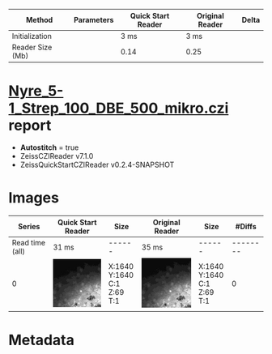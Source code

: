 |  Method            | Parameters       | Quick Start Reader | Original Reader | Delta  |
| -------------------|------------------|--------------------|-----------------|------- |
| Initialization     |                  |3 ms|3 ms|        |
| Reader Size (Mb)     |                  |0.14|0.25|        |
# [Nyre_5-1_Strep_100_DBE_500_mikro.czi](https://zenodo.org/record/4994280/files/Nyre_5-1_Strep_100_DBE_500_mikro.czi) report
 - **Autostitch** = true
 - ZeissCZIReader v7.1.0
 - ZeissQuickStartCZIReader v0.2.4-SNAPSHOT

# Images 

| Series            | Quick Start Reader | Size | Original Reader | Size | #Diffs |
|-------------------|--------------------|------|-----------------|------|--------|
| Read time (all)   |31 ms|------|35 ms|------|--------|
|0|![Nyre_5-1_Strep_100_DBE_500_mikro.quick_true.flat_true.stitch_true.series_0.jpg](Nyre_5-1_Strep_100_DBE_500_mikro/Nyre_5-1_Strep_100_DBE_500_mikro.quick_true.flat_true.stitch_true.series_0.jpg)|X:1640<br>Y:1640<br>C:1<br>Z:69<br>T:1|![Nyre_5-1_Strep_100_DBE_500_mikro.quick_false.flat_true.stitch_true.series_0.jpg](Nyre_5-1_Strep_100_DBE_500_mikro/Nyre_5-1_Strep_100_DBE_500_mikro.quick_false.flat_true.stitch_true.series_0.jpg)|X:1640<br>Y:1640<br>C:1<br>Z:69<br>T:1|0|

# Metadata

